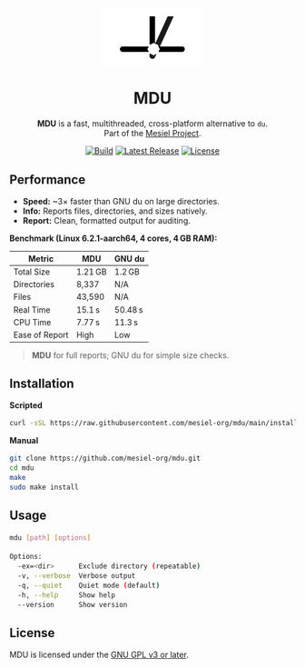 <p align="center">
  <img src="doc/assets/logo.jpg" alt="MDU Logo" width="180"/>
</p>

<h1 align="center">MDU</h1>

<p align="center">
  <strong>MDU</strong> is a fast, multithreaded, cross-platform alternative to <code>du</code>.<br>
  Part of the <a href="https://github.com/mesiel-org">Mesiel Project</a>.
</p>

<p align="center">
  <a href="https://github.com/mesiel-org/mdu/actions/workflows/ci.yml"><img src="https://img.shields.io/github/actions/workflow/status/mesiel-org/mdu/release.yml?branch=main&label=build" alt="Build"/></a>
  <a href="https://github.com/mesiel-org/mdu/releases"><img src="https://img.shields.io/github/v/release/mesiel-org/mdu" alt="Latest Release"/></a>
  <a href="https://www.gnu.org/licenses/gpl-3.0.html"><img src="https://img.shields.io/badge/license-GPLv3-blue" alt="License"/></a>
</p>



## Performance

- **Speed:** ~3× faster than GNU du on large directories.  
- **Info:** Reports files, directories, and sizes natively.  
- **Report:** Clean, formatted output for auditing.

**Benchmark (Linux 6.2.1-aarch64, 4 cores, 4 GB RAM):**

| Metric           | **MDU**      | **GNU du**     |
|-----------------|--------------|----------------|
| Total Size      | 1.21 GB      | 1.2 GB         |
| Directories     | 8,337        | N/A            |
| Files           | 43,590       | N/A            |
| Real Time       | 15.1 s       | 50.48 s        |
| CPU Time        | 7.77 s       | 11.3 s         |
| Ease of Report  | High         | Low            |

> **MDU** for full reports; GNU du for simple size checks.



## Installation

**Scripted**
```bash
curl -sSL https://raw.githubusercontent.com/mesiel-org/mdu/main/install.sh | bash
```

**Manual**
```bash
git clone https://github.com/mesiel-org/mdu.git
cd mdu
make
sudo make install
```



## Usage
```bash
mdu [path] [options]

Options:
  -ex=<dir>      Exclude directory (repeatable)
  -v, --verbose  Verbose output
  -q, --quiet    Quiet mode (default)
  -h, --help     Show help
  --version      Show version
```


## License

MDU is licensed under the [GNU GPL v3 or later](https://www.gnu.org/licenses/gpl-3.0.html).
